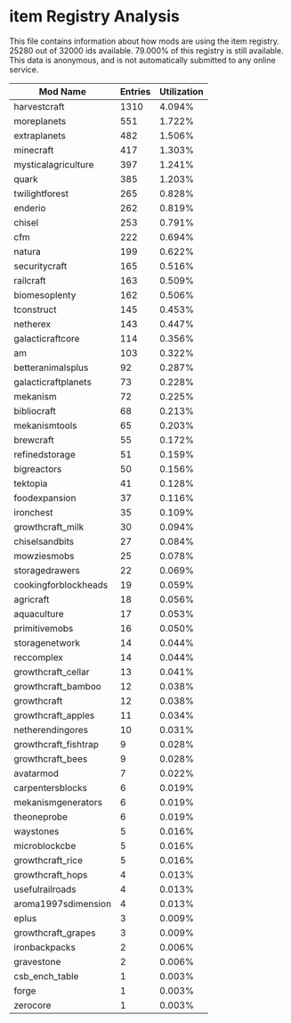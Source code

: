# item Registry Analysis

This file contains information about how mods are using the item registry. 25280
out of 32000 ids available. 79.000% of this registry is still available. This
data is anonymous, and is not automatically submitted to any online service.


| Mod Name             | Entries | Utilization |
|----------------------|---------|-------------|
| harvestcraft         | 1310    | 4.094%      |
| moreplanets          | 551     | 1.722%      |
| extraplanets         | 482     | 1.506%      |
| minecraft            | 417     | 1.303%      |
| mysticalagriculture  | 397     | 1.241%      |
| quark                | 385     | 1.203%      |
| twilightforest       | 265     | 0.828%      |
| enderio              | 262     | 0.819%      |
| chisel               | 253     | 0.791%      |
| cfm                  | 222     | 0.694%      |
| natura               | 199     | 0.622%      |
| securitycraft        | 165     | 0.516%      |
| railcraft            | 163     | 0.509%      |
| biomesoplenty        | 162     | 0.506%      |
| tconstruct           | 145     | 0.453%      |
| netherex             | 143     | 0.447%      |
| galacticraftcore     | 114     | 0.356%      |
| am                   | 103     | 0.322%      |
| betteranimalsplus    | 92      | 0.287%      |
| galacticraftplanets  | 73      | 0.228%      |
| mekanism             | 72      | 0.225%      |
| bibliocraft          | 68      | 0.213%      |
| mekanismtools        | 65      | 0.203%      |
| brewcraft            | 55      | 0.172%      |
| refinedstorage       | 51      | 0.159%      |
| bigreactors          | 50      | 0.156%      |
| tektopia             | 41      | 0.128%      |
| foodexpansion        | 37      | 0.116%      |
| ironchest            | 35      | 0.109%      |
| growthcraft_milk     | 30      | 0.094%      |
| chiselsandbits       | 27      | 0.084%      |
| mowziesmobs          | 25      | 0.078%      |
| storagedrawers       | 22      | 0.069%      |
| cookingforblockheads | 19      | 0.059%      |
| agricraft            | 18      | 0.056%      |
| aquaculture          | 17      | 0.053%      |
| primitivemobs        | 16      | 0.050%      |
| storagenetwork       | 14      | 0.044%      |
| reccomplex           | 14      | 0.044%      |
| growthcraft_cellar   | 13      | 0.041%      |
| growthcraft_bamboo   | 12      | 0.038%      |
| growthcraft          | 12      | 0.038%      |
| growthcraft_apples   | 11      | 0.034%      |
| netherendingores     | 10      | 0.031%      |
| growthcraft_fishtrap | 9       | 0.028%      |
| growthcraft_bees     | 9       | 0.028%      |
| avatarmod            | 7       | 0.022%      |
| carpentersblocks     | 6       | 0.019%      |
| mekanismgenerators   | 6       | 0.019%      |
| theoneprobe          | 6       | 0.019%      |
| waystones            | 5       | 0.016%      |
| microblockcbe        | 5       | 0.016%      |
| growthcraft_rice     | 5       | 0.016%      |
| growthcraft_hops     | 4       | 0.013%      |
| usefulrailroads      | 4       | 0.013%      |
| aroma1997sdimension  | 4       | 0.013%      |
| eplus                | 3       | 0.009%      |
| growthcraft_grapes   | 3       | 0.009%      |
| ironbackpacks        | 2       | 0.006%      |
| gravestone           | 2       | 0.006%      |
| csb_ench_table       | 1       | 0.003%      |
| forge                | 1       | 0.003%      |
| zerocore             | 1       | 0.003%      |
